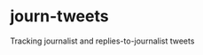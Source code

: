
<!-- README.md is generated from README.Rmd. Please edit that file -->

# journ-tweets

Tracking journalist and replies-to-journalist tweets
